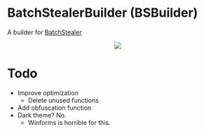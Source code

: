 # BatchStealerBuilder (BSBuilder)
A builder for [BatchStealer](https://github.com/Takaovi/BatchStealer)

  <p align="center">
  <img src="https://i.imgur.com/mnyPkvw.png">
  </p>

# Todo
* Improve optimization
  * Delete unused functions
* Add obfuscation function
* Dark theme? No.
  * Winforms is horrible for this. 
